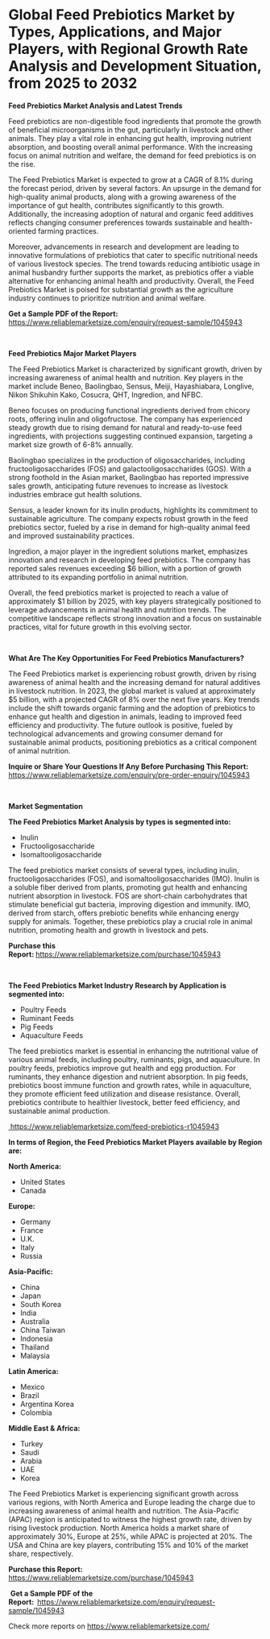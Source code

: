 <p><h1>Global Feed Prebiotics Market by Types, Applications, and Major Players, with Regional Growth Rate Analysis and Development Situation, from 2025 to 2032</h1></p><p><strong>Feed Prebiotics Market Analysis and Latest Trends</strong></p>
<p><p>Feed prebiotics are non-digestible food ingredients that promote the growth of beneficial microorganisms in the gut, particularly in livestock and other animals. They play a vital role in enhancing gut health, improving nutrient absorption, and boosting overall animal performance. With the increasing focus on animal nutrition and welfare, the demand for feed prebiotics is on the rise.</p><p>The Feed Prebiotics Market is expected to grow at a CAGR of 8.1% during the forecast period, driven by several factors. An upsurge in the demand for high-quality animal products, along with a growing awareness of the importance of gut health, contributes significantly to this growth. Additionally, the increasing adoption of natural and organic feed additives reflects changing consumer preferences towards sustainable and health-oriented farming practices. </p><p>Moreover, advancements in research and development are leading to innovative formulations of prebiotics that cater to specific nutritional needs of various livestock species. The trend towards reducing antibiotic usage in animal husbandry further supports the market, as prebiotics offer a viable alternative for enhancing animal health and productivity. Overall, the Feed Prebiotics Market is poised for substantial growth as the agriculture industry continues to prioritize nutrition and animal welfare.</p></p>
<p><strong>Get a Sample PDF of the Report:&nbsp;</strong> <a href="https://www.reliablemarketsize.com/enquiry/request-sample/1045943?utm_campaign=2941&utm_medium=2&utm_source=Github&utm_content=ia&utm_term=22032025&utm_id=feed-prebiotics">https://www.reliablemarketsize.com/enquiry/request-sample/1045943</a></p>
<p>&nbsp;</p>
<p><strong>Feed Prebiotics Major Market Players</strong></p>
<p><p>The Feed Prebiotics Market is characterized by significant growth, driven by increasing awareness of animal health and nutrition. Key players in the market include Beneo, Baolingbao, Sensus, Meiji, Hayashiabara, Longlive, Nikon Shikuhin Kako, Cosucra, QHT, Ingredion, and NFBC.</p><p>Beneo focuses on producing functional ingredients derived from chicory roots, offering inulin and oligofructose. The company has experienced steady growth due to rising demand for natural and ready-to-use feed ingredients, with projections suggesting continued expansion, targeting a market size growth of 6-8% annually.</p><p>Baolingbao specializes in the production of oligosaccharides, including fructooligosaccharides (FOS) and galactooligosaccharides (GOS). With a strong foothold in the Asian market, Baolingbao has reported impressive sales growth, anticipating future revenues to increase as livestock industries embrace gut health solutions.</p><p>Sensus, a leader known for its inulin products, highlights its commitment to sustainable agriculture. The company expects robust growth in the feed prebiotics sector, fueled by a rise in demand for high-quality animal feed and improved sustainability practices.</p><p>Ingredion, a major player in the ingredient solutions market, emphasizes innovation and research in developing feed prebiotics. The company has reported sales revenues exceeding $6 billion, with a portion of growth attributed to its expanding portfolio in animal nutrition.</p><p>Overall, the feed prebiotics market is projected to reach a value of approximately $1 billion by 2025, with key players strategically positioned to leverage advancements in animal health and nutrition trends. The competitive landscape reflects strong innovation and a focus on sustainable practices, vital for future growth in this evolving sector.</p></p>
<p>&nbsp;</p>
<p><strong>What Are The Key Opportunities For Feed Prebiotics Manufacturers?</strong></p>
<p><p>The Feed Prebiotics market is experiencing robust growth, driven by rising awareness of animal health and the increasing demand for natural additives in livestock nutrition. In 2023, the global market is valued at approximately $5 billion, with a projected CAGR of 8% over the next five years. Key trends include the shift towards organic farming and the adoption of prebiotics to enhance gut health and digestion in animals, leading to improved feed efficiency and productivity. The future outlook is positive, fueled by technological advancements and growing consumer demand for sustainable animal products, positioning prebiotics as a critical component of animal nutrition.</p></p>
<p><strong>Inquire or Share Your Questions If Any Before Purchasing This Report:</strong> <a href="https://www.reliablemarketsize.com/enquiry/pre-order-enquiry/1045943?utm_campaign=2941&utm_medium=2&utm_source=Github&utm_content=ia&utm_term=22032025&utm_id=feed-prebiotics">https://www.reliablemarketsize.com/enquiry/pre-order-enquiry/1045943</a></p>
<p>&nbsp;</p>
<p><strong>Market Segmentation</strong></p>
<p><strong>The Feed Prebiotics Market Analysis by types is segmented into:</strong></p>
<p><ul><li>Inulin</li><li>Fructooligosaccharide</li><li>Isomaltooligosaccharide</li></ul></p>
<p><p>The feed prebiotics market consists of several types, including inulin, fructooligosaccharides (FOS), and isomaltooligosaccharides (IMO). Inulin is a soluble fiber derived from plants, promoting gut health and enhancing nutrient absorption in livestock. FOS are short-chain carbohydrates that stimulate beneficial gut bacteria, improving digestion and immunity. IMO, derived from starch, offers prebiotic benefits while enhancing energy supply for animals. Together, these prebiotics play a crucial role in animal nutrition, promoting health and growth in livestock and pets.</p></p>
<p><strong>Purchase this Report:&nbsp;</strong><a href="https://www.reliablemarketsize.com/purchase/1045943?utm_campaign=2941&utm_medium=2&utm_source=Github&utm_content=ia&utm_term=22032025&utm_id=feed-prebiotics">https://www.reliablemarketsize.com/purchase/1045943</a></p>
<p>&nbsp;</p>
<p><strong>The Feed Prebiotics Market Industry Research by Application is segmented into:</strong></p>
<p><ul><li>Poultry Feeds</li><li>Ruminant Feeds</li><li>Pig Feeds</li><li>Aquaculture Feeds</li></ul></p>
<p><p>The feed prebiotics market is essential in enhancing the nutritional value of various animal feeds, including poultry, ruminants, pigs, and aquaculture. In poultry feeds, prebiotics improve gut health and egg production. For ruminants, they enhance digestion and nutrient absorption. In pig feeds, prebiotics boost immune function and growth rates, while in aquaculture, they promote efficient feed utilization and disease resistance. Overall, prebiotics contribute to healthier livestock, better feed efficiency, and sustainable animal production.</p></p>
<p><a href="https://www.reliablemarketsize.com/feed-prebiotics-r1045943?utm_campaign=2941&utm_medium=2&utm_source=Github&utm_content=ia&utm_term=22032025&utm_id=feed-prebiotics">&nbsp;https://www.reliablemarketsize.com/feed-prebiotics-r1045943</a></p>
<p><strong>In terms of Region, the Feed Prebiotics Market Players available by Region are:</strong></p>
<p>
    <p> <strong> North America: </strong>
        <ul>
            <li>United States</li>
            <li>Canada</li>
        </ul>
        </p> 
    <p> <strong> Europe: </strong>
        <ul>
            <li>Germany</li>
            <li>France</li>
            <li>U.K.</li>
            <li>Italy</li>
            <li>Russia</li>
        </ul>
        </p> 
    <p> <strong> Asia-Pacific: </strong>
        <ul>
            <li>China</li>
            <li>Japan</li>
            <li>South Korea</li>
            <li>India</li>
            <li>Australia</li>
            <li>China Taiwan</li>
            <li>Indonesia</li>
            <li>Thailand</li>
            <li>Malaysia</li>
        </ul>
        </p> 
    <p> <strong> Latin America: </strong>
        <ul>
            <li>Mexico</li>
            <li>Brazil</li>
            <li>Argentina Korea</li>
            <li>Colombia</li>
        </ul>
        </p> 
    <p> <strong> Middle East & Africa: </strong>
        <ul>
            <li>Turkey</li>
            <li>Saudi</li>
            <li>Arabia</li>
            <li>UAE</li>
            <li>Korea</li>
        </ul>
    </p>
    </p>
<p><p>The Feed Prebiotics Market is experiencing significant growth across various regions, with North America and Europe leading the charge due to increasing awareness of animal health and nutrition. The Asia-Pacific (APAC) region is anticipated to witness the highest growth rate, driven by rising livestock production. North America holds a market share of approximately 30%, Europe at 25%, while APAC is projected at 20%. The USA and China are key players, contributing 15% and 10% of the market share, respectively.</p></p>
<p><strong>Purchase this Report: </strong><a href="https://www.reliablemarketsize.com/purchase/1045943?utm_campaign=2941&utm_medium=2&utm_source=Github&utm_content=ia&utm_term=22032025&utm_id=feed-prebiotics">https://www.reliablemarketsize.com/purchase/1045943</a></p>
<p>&nbsp;<strong>Get a Sample PDF of the Report:&nbsp;&nbsp;</strong><a href="https://www.reliablemarketsize.com/enquiry/request-sample/1045943?utm_campaign=2941&utm_medium=2&utm_source=Github&utm_content=ia&utm_term=22032025&utm_id=feed-prebiotics">https://www.reliablemarketsize.com/enquiry/request-sample/1045943</a></p>
<p><strong></strong></p>
<p>Check more reports on <a href="https://www.reliablemarketsize.com/?utm_campaign=2941&utm_medium=2&utm_source=Github&utm_content=ia&utm_term=22032025&utm_id=feed-prebiotics">https://www.reliablemarketsize.com/</a></p>